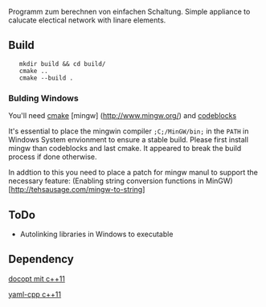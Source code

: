 Programm zum berechnen von einfachen Schaltung.
Simple appliance to calucate electical network with linare elements.

## Build
```
   mkdir build && cd build/
   cmake ..
   cmake --build .
```



### Bulding Windows

You'll need [cmake](https://cmake.org/download/) [mingw] (http://www.mingw.org/) and [codeblocks](http://www.codeblocks.org/)

It's essential to place the mingwin compiler `;C;/MinGW/bin;` in the `PATH` in Windows System envionment to ensure a stable build.
Please first install mingw than codeblocks and last cmake. It appeared to break the build process if done otherwise.

In addtion to this you need to place a patch for mingw manul to support the necessary feature:
 (Enabling string conversion functions in MinGW)[http://tehsausage.com/mingw-to-string]



## ToDo
 - Autolinking libraries in Windows to executable


## Dependency 
[docopt mit c++11](https://github.com/docopt/docopt.cpp)

[yaml-cpp c++11](https://github.com/jbeder/yaml-cpp)
